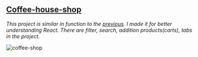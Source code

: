 ## [Coffee-house-shop](https://yurii108.github.io/react-coffee-shop/)

*This project is similar in function to the [previous](https://yurii108.github.io/react-employees/). I made it for better understanding React. There are filter, search, addition products(carts), tabs in the project.*


![coffee-shop](https://prnt.sc/rLY_wFX_-Vpc)


